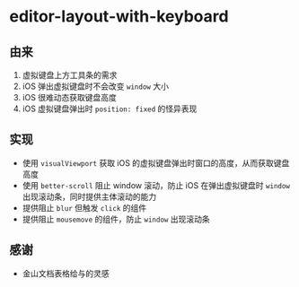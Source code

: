 # editor-layout-with-keyboard

## 由来

1. 虚拟键盘上方工具条的需求
2. iOS 弹出虚拟键盘时不会改变 `window` 大小
3. iOS 很难动态获取键盘高度
4. iOS 虚拟键盘弹出时 `position: fixed` 的怪异表现

## 实现

- 使用 `visualViewport` 获取 iOS 的虚拟键盘弹出时窗口的高度，从而获取键盘高度
- 使用 `better-scroll` 阻止 window 滚动，防止 iOS 在弹出虚拟键盘时 `window` 出现滚动条，同时提供主体滚动的能力
- 提供阻止 `blur` 但触发 `click` 的组件
- 提供阻止 `mousemove` 的组件，防止 `window` 出现滚动条

## 感谢

- 金山文档表格给与的灵感
